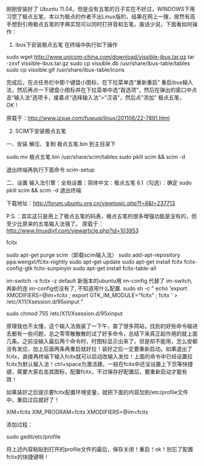 刚刚安装好了 Ubuntu 11.04，但是没有五笔的日子实在不好过，WINDOWS下用习惯了极点五笔，本以为极点的作者不出Linux版的，结果在网上一搜，居然有高手想到引用极点五笔的字典实现可以同时打拼音和五笔，废话少说，下面看如何操作：


1. ibus下安装极点五笔
在终端中执行如下操作

sudo wget http://www.unicom-china.com/download/vissible-ibus.tar.gz
tar -zxvf vissible-ibus.tar.gz
sudo cp vissible.db /usr/share/ibus-table/tables
sudo cp vissible.gif /usr/share/ibus-table/icons


完成后，在点任务栏中那个键盘小图标，在下拉菜单选“重新重启” 重启ibus输入法，然后再点一下键盘小图标并在下拉菜单中选“首选项”，然后在弹出的窗口中点击“输入法”选项卡，接着点“选择输入法”>"汉语"，然后点"添加" 极点五笔，OK！

原载于：http://www.jzxue.com/fuwuqi/linux/201106/22-7891.html


2. SCIM下安装极点五笔

一、安装
解压、复制 极点五笔.bin 到主目录下

sudo mv 极点五笔.bin /usr/share/scim/tables
sudo pkill scim && scim -d

退出终端再执行下面命令
scim-setup

二、设置
输入法引擎：全局设置：简体中文：极点五笔 6.1（勾选）：确定
sudo pkill scim && scim -d
退出终端

下载地址：http://forum.ubuntu.org.cn/viewtopic.php?f=8&t=237713

P.S.：其实这只是用上了极点五笔的码表，极点五笔的很多增强功能是没有的，但至少比原来的五笔输入法强了。
原载于：http://www.linuxdiyf.com/viewarticle.php?id=103953






fcitx

sudo apt-get purge scim（卸载scim输入法）
sudo add-apt-repository ppa:wengxt/fcitx-nightly
sudo apt-get update
sudo apt-get install fcitx fcitx-config-gtk fcitx-sunpinyin
sudo apt-get install fcitx-table-all

im-switch -s fcitx -z default
新版本的ubuntu用 im-config 代替了 im-switch, 再新的连 im-config也没有了, 不知道用什么配置.
sudo sh -c " echo 'export XMODIFIERS=@im=fcitx ; export GTK_IM_MODULE="fcitx" ; fcitx ' > /etc/X11/Xsession.d/95xinput "

sudo chmod 755 /etc/X11/Xsession.d/95xinput

原理我也不太懂，这个输入法我装了一下午，查了很多网站，找到的好些命令输进去都有一些问题，总之零零散散散的试了好多命令，总结下来真正起作用的就上面几条。之前没输入最后两个命令时，时图标显示出来了，但是却不能用，怎么安都没有发应，加上后面两条再重启就好拉！装好之后一定要重新启动。如果退出了fcitx，直接再终端下输入fcitx就可以启动改输入发拉！上面的命令中已经设置拉fcitx为默认输入法！ctrl+space为激活建。一般在fcitx中还没设置上下页等快捷键，需要大家右击其图标，配置fcitx，不过保存好配置后，要重新启动才能有效！

 如果装好之后提示要fcitx配置环境变量，就把下面的内容加到/etc/profile文件中，重启过后就好了！

XIM=fcitx
XIM_PROGRAM=fcitx
XMODIFIERS=@im=fcitx

添加过程：

sudo gedit/etc/profile

将上述内容粘贴到打开的profile文件的最后，保存关闭！重启！ok！别忘了配置fctix的快捷键啊！

